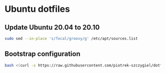 # Ubuntu dotfiles

## Update Ubuntu 20.04 to 20.10

```bash
sudo sed --in-place 's/focal/groovy/g' /etc/apt/sources.list
```

## Bootstrap configuration

```bash
bash <(curl -s https://raw.githubusercontent.com/piotrek-szczygiel/dotfiles-ubuntu/master/bootstrap.sh)
```
